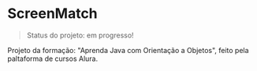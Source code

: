 # ScreenMatch

> Status do projeto: em progresso!

Projeto da formação: "Aprenda Java com Orientação a Objetos", feito pela paltaforma de cursos Alura.
